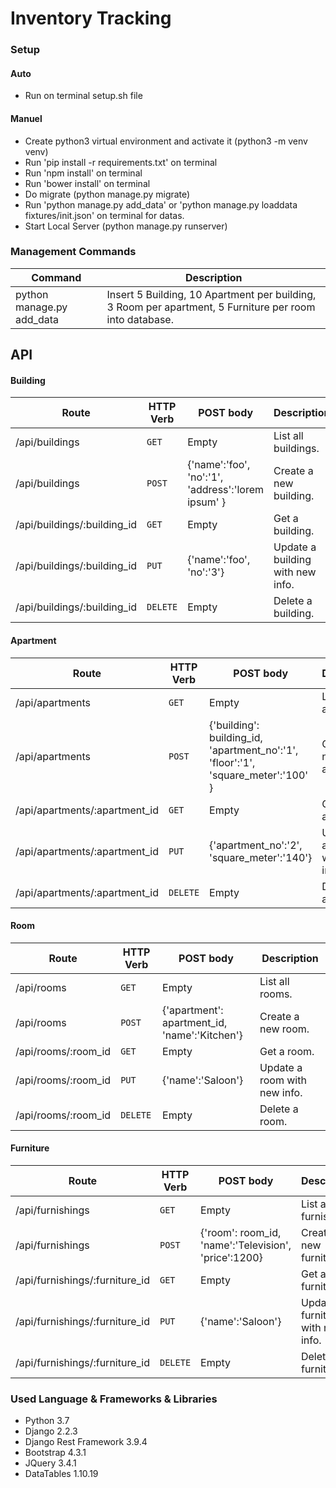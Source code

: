 # Inventory Tracking

### Setup
#### Auto
- Run on terminal setup.sh file

#### Manuel
- Create python3 virtual environment and activate it (python3 -m venv venv)
- Run 'pip install -r requirements.txt' on terminal
- Run 'npm install' on terminal
- Run 'bower install' on terminal
- Do migrate (python manage.py migrate)
- Run 'python manage.py add_data' or 'python manage.py loaddata fixtures/init.json' on terminal for datas.
- Start Local Server (python manage.py runserver)


### Management Commands
| Command | Description |
| --- | --- |
|python manage.py add_data | Insert 5 Building, 10 Apartment per building, 3 Room per apartment, 5 Furniture per room into database.|


## API
#### Building

| Route | HTTP Verb	 | POST body	 | Description	 |
| --- | --- | --- | --- |
| /api/buildings | `GET` | Empty | List all buildings. |
| /api/buildings | `POST` | {'name':'foo', 'no':'1', 'address':'lorem ipsum' } | Create a new building. |
| /api/buildings/:building_id | `GET` | Empty | Get a building. |
| /api/buildings/:building_id | `PUT` | {'name':'foo', 'no':'3'} | Update a building with new info. |
| /api/buildings/:building_id | `DELETE` | Empty | Delete a building. |


#### Apartment

| Route | HTTP Verb	 | POST body	 | Description	 |
| --- | --- | --- | --- |
| /api/apartments | `GET` | Empty | List all apartments. |
| /api/apartments | `POST` | {'building': building_id, 'apartment_no':'1', 'floor':'1', 'square_meter':'100' } | Create a new apartment. |
| /api/apartments/:apartment_id | `GET` | Empty | Get a apartment. |
| /api/apartments/:apartment_id | `PUT` | {'apartment_no':'2', 'square_meter':'140'} | Update a apartment with new info. |
| /api/apartments/:apartment_id | `DELETE` | Empty | Delete a apartment. |


#### Room

| Route | HTTP Verb	 | POST body	 | Description	 |
| --- | --- | --- | --- |
| /api/rooms | `GET` | Empty | List all rooms. |
| /api/rooms | `POST` | {'apartment': apartment_id, 'name':'Kitchen'} | Create a new room. |
| /api/rooms/:room_id | `GET` | Empty | Get a room. |
| /api/rooms/:room_id | `PUT` | {'name':'Saloon'} | Update a room with new info. |
| /api/rooms/:room_id | `DELETE` | Empty | Delete a room. |

#### Furniture

| Route | HTTP Verb	 | POST body	 | Description	 |
| --- | --- | --- | --- |
| /api/furnishings | `GET` | Empty | List all furnishings. |
| /api/furnishings | `POST` | {'room': room_id, 'name':'Television', 'price':1200} | Create a new furniture. |
| /api/furnishings/:furniture_id | `GET` | Empty | Get a furniture. |
| /api/furnishings/:furniture_id | `PUT` | {'name':'Saloon'} | Update a furniture with new info. |
| /api/furnishings/:furniture_id | `DELETE` | Empty | Delete a furniture. |

### Used Language & Frameworks & Libraries

- Python 3.7
- Django 2.2.3
- Django Rest Framework 3.9.4
- Bootstrap 4.3.1
- JQuery 3.4.1
- DataTables 1.10.19